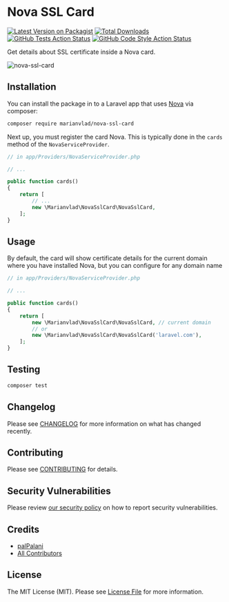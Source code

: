 # Nova SSL Card

[![Latest Version on Packagist](https://img.shields.io/packagist/v/marianvlad/nova-ssl-card.svg?style=flat-square)](https://packagist.org/packages/marianvlad/nova-ssl-card)
[![Total Downloads](https://img.shields.io/packagist/dt/marianvlad/nova-ssl-card.svg?style=flat-square)](https://packagist.org/packages/marianvlad/nova-ssl-card)
[![GitHub Tests Action Status](https://img.shields.io/github/workflow/status/marianvlad/nova-ssl-card/run-tests?label=tests)](https://github.com/marianvlad/nova-ssl-card/actions?query=workflow%3Arun-tests+branch%3Amain)
[![GitHub Code Style Action Status](https://img.shields.io/github/workflow/status/marianvlad/nova-ssl-card/Check%20&%20fix%20styling?label=code%20style)](https://github.com/marianvlad/nova-ssl-card/actions?query=workflow%3A"Check+%26+fix+styling"+branch%3Amain)

Get details about SSL certificate inside a Nova card.

![nova-ssl-card](https://i.imgur.com/KOCjCj3.png)

## Installation

You can install the package in to a Laravel app that uses [Nova](https://nova.laravel.com) via composer:

```bash
composer require marianvlad/nova-ssl-card
```

Next up, you must register the card Nova. This is typically done in the `cards` method of the `NovaServiceProvider`.

```php
// in app/Providers/NovaServiceProvider.php

// ...

public function cards()
{
    return [
        // ...
        new \Marianvlad\NovaSslCard\NovaSslCard,
    ];
}
```
 
## Usage

By default, the card will show certificate details for the current domain
where you have installed Nova, but you can configure for any domain name

```php
// in app/Providers/NovaServiceProvider.php

// ...

public function cards()
{
    return [
        new \Marianvlad\NovaSslCard\NovaSslCard, // current domain
        // or
        new \Marianvlad\NovaSslCard\NovaSslCard('laravel.com'),
    ];
}
```

## Testing

```bash
composer test
```

## Changelog

Please see [CHANGELOG](CHANGELOG.md) for more information on what has changed recently.

## Contributing

Please see [CONTRIBUTING](.github/CONTRIBUTING.md) for details.

## Security Vulnerabilities

Please review [our security policy](../../security/policy) on how to report security vulnerabilities.

## Credits

- [palPalani](https://github.com/palpalani)
- [All Contributors](../../contributors)

## License

The MIT License (MIT). Please see [License File](LICENSE.md) for more information.
